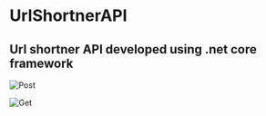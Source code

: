 # UrlShortnerAPI

## Url shortner API developed using .net core framework

![Post](https://github.com/user-attachments/assets/81de9b16-9955-44ba-bab1-0a4a4b4c8e74)



![Get](https://github.com/user-attachments/assets/39b258d6-4025-428d-838b-044509928c9a)
